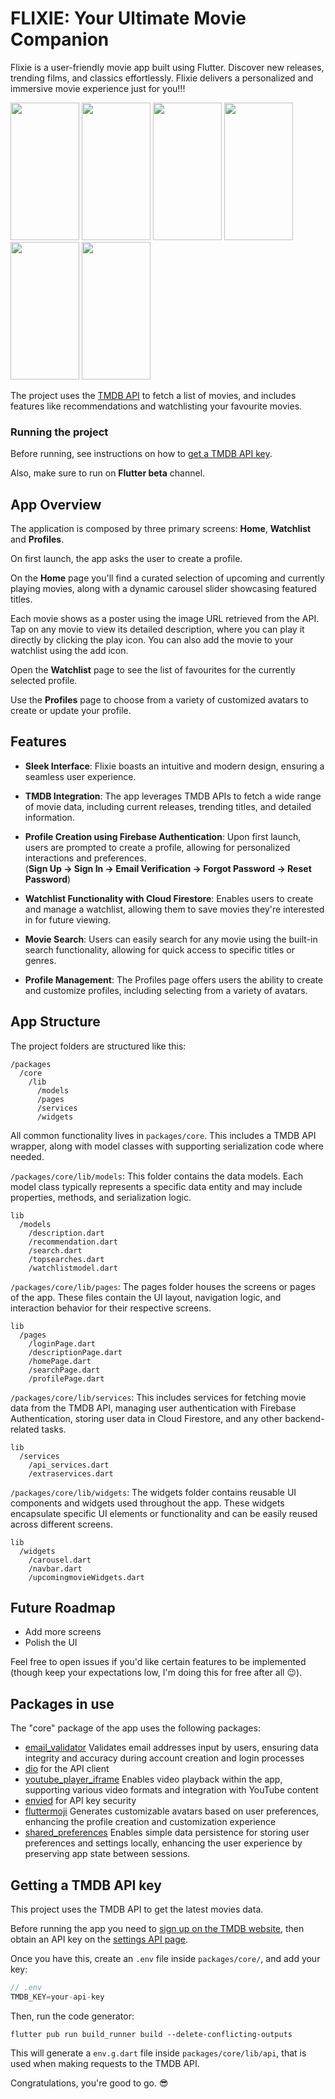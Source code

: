 # FLIXIE: Your Ultimate Movie Companion

Flixie is a user-friendly movie app built using Flutter. Discover new releases, trending films, and classics effortlessly. 
Flixie delivers a personalized and immersive movie experience just for you!!!

<img src="https://github.com/ShrutiJain418/movie_app/assets/113288105/41665985-6c38-4dd4-ab7c-075b928f50b0" width="110" height="220" > 
<img src="https://github.com/ShrutiJain418/movie_app/assets/113288105/6c88f51b-9bc5-4d92-99d7-7b2b88c23718" width="110" height="220">
<img src="https://github.com/ShrutiJain418/movie_app/assets/113288105/7e466b85-43a3-4afc-ba7b-e23d76e32e30" width="110" height="220">
<img src="https://github.com/ShrutiJain418/movie_app/assets/113288105/8d0c439b-daa8-4444-9ce7-fd420297769e" width="110" height="220">
<img src="https://github.com/ShrutiJain418/movie_app/assets/113288105/291a4d03-fcb8-4711-b491-c30775a04153" width="110" height="220">
<img src="https://github.com/ShrutiJain418/movie_app/assets/113288105/7c6b5e95-c1e5-45ca-b248-02afc6acbfd9" width="110" height="220"><br>

The project uses the [TMDB API](https://www.themoviedb.org/documentation/api) to fetch a list of movies, and includes features like
recommendations and watchlisting your favourite movies.

### Running the project

Before running, see instructions on how to [get a TMDB API key](#getting-a-tmdb-api-key).

Also, make sure to run on **Flutter beta** channel.

## App Overview

The application is composed by three primary screens: **Home**, **Watchlist** and **Profiles**.

On first launch, the app asks the user to create a profile. 

On the **Home** page you'll find a curated selection of upcoming and currently playing movies, along with a dynamic carousel slider showcasing featured titles.

Each movie shows as a poster using the image URL retrieved from the API. Tap on any movie to view its detailed description, where you can play it directly by clicking the play icon. You can also add the movie to your watchlist using the add icon.

Open the **Watchlist** page to see the list of favourites for the currently selected profile.

Use the **Profiles** page to choose from a variety of customized avatars to create or update your profile.

## Features

- **Sleek Interface**: Flixie boasts an intuitive and modern design, ensuring a seamless user experience.
  
- **TMDB Integration**: The app leverages TMDB APIs to fetch a wide range of movie data, including current releases, trending titles, and detailed information.
  
- **Profile Creation using Firebase Authentication**: Upon first launch, users are prompted to create a profile, allowing for personalized interactions and preferences.<br>
  (**Sign Up -> Sign In -> Email Verification -> Forgot Password -> Reset Password**)

- **Watchlist Functionality with Cloud Firestore**: Enables users to create and manage a watchlist, allowing them to save movies they're interested in for future viewing.
  
- **Movie Search**: Users can easily search for any movie using the built-in search functionality, allowing for quick access to specific titles or genres.
  
- **Profile Management**: The Profiles page offers users the ability to create and customize profiles, including selecting from a variety of avatars.

## App Structure

The project folders are structured like this:

```
/packages
  /core
    /lib
      /models
      /pages
      /services
      /widgets
```

All common functionality lives in `packages/core`. This includes a TMDB API wrapper, along with model classes with supporting serialization code where needed.

`/packages/core/lib/models`:
This folder contains the data models. Each model class typically represents a specific data entity and may include properties, methods, and serialization logic.

```
lib
  /models
    /description.dart
    /recommendation.dart
    /search.dart
    /topsearches.dart
    /watchlistmodel.dart
```

`/packages/core/lib/pages`:
The pages folder houses the screens or pages of the app. These files contain the UI layout, navigation logic, and interaction behavior for their respective screens. 

```
lib
  /pages
    /loginPage.dart
    /descriptionPage.dart
    /homePage.dart
    /searchPage.dart
    /profilePage.dart
```

`/packages/core/lib/services`:
This includes services for fetching movie data from the TMDB API, managing user authentication with Firebase Authentication, storing user data in Cloud Firestore, and any other backend-related tasks.

```
lib
  /services
    /api_services.dart
    /extraservices.dart
```

`/packages/core/lib/widgets`:
The widgets folder contains reusable UI components and widgets used throughout the app. These widgets encapsulate specific UI elements or functionality and can be easily reused across different screens.

```
lib
  /widgets
    /carousel.dart
    /navbar.dart
    /upcomingmovieWidgets.dart
```

## Future Roadmap

- Add more screens
- Polish the UI

Feel free to open issues if you'd like certain features to be implemented (though keep your expectations low, I'm doing this for free after all 😉).

## Packages in use

The "core" package of the app uses the following packages:

- [email_validator](https://pub.dev/packages/email_validator) Validates email addresses input by users, ensuring data integrity and accuracy during account creation and 
  login processes
- [dio](https://pub.dev/packages/dio) for the API client
- [youtube_player_iframe](https://pub.dev/packages/youtube_player_iframe) Enables video playback within the app, supporting various video formats and integration with 
  YouTube content
- [envied](https://pub.dev/packages/envied) for API key security
- [fluttermoji](https://pub.dev/packages/fluttermoji) Generates customizable avatars based on user preferences, enhancing the profile creation and customization experience
- [shared_preferences](https://pub.dev/packages/shared_preferences) Enables simple data persistence for storing user preferences and settings locally, enhancing the user 
  experience by preserving app state between sessions.

## Getting a TMDB API key

This project uses the TMDB API to get the latest movies data.

Before running the app you need to [sign up on the TMDB website](https://www.themoviedb.org/signup), then obtain an API key on the [settings API page](https://www.themoviedb.org/settings/api).

Once you have this, create an `.env` file inside `packages/core/`, and add your key:

```dart
// .env
TMDB_KEY=your-api-key
```

Then, run the code generator:

```
flutter pub run build_runner build --delete-conflicting-outputs
```

This will generate a `env.g.dart` file inside `packages/core/lib/api`, that is used when making requests to the TMDB API.

Congratulations, you're good to go. 😎









